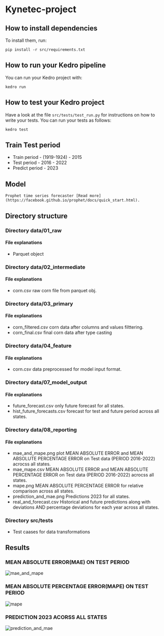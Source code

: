 # Kynetec-project

## How to install dependencies

To install them, run:

```
pip install -r src/requirements.txt
```

## How to run your Kedro pipeline

You can run your Kedro project with:

```
kedro run
```

## How to test your Kedro project

Have a look at the file `src/tests/test_run.py` for instructions on how to write your tests. You can run your tests as follows:

```
kedro test
```

## Train Test period 

- Train period -    (1919-1924) - 2015
- Test period  -    2016 - 2022
- Predict period -  2023

## Model 

```
Prophet time series forecaster [Read more](https://facebook.github.io/prophet/docs/quick_start.html).
```

## Directory structure  

### Directory data/01_raw

#### File explanations 

- Parquet object

### Directory data/02_intermediate

#### File explanations 

- corn.csv              raw corn file from parquet obj.  

### Directory data/03_primary

#### File explanations 

- corn_filtered.csv      corn data after columns and values filttering.
- corn_final.csv         final corn data after type casting

### Directory data/04_feature

#### File explanations 

- corn.csv data preprocessed for model input format.

### Directory data/07_model_output

#### File explanations 

- future_forecast.csv            only future forecast for all states.
- hist_future_forecasts.csv      forecast for test and future period across all states.

### Directory data/08_reporting

#### File explanations 
- mae_and_mape.png           plot MEAN ABSOLUTE ERROR and MEAN ABSOLUTE PERCENTAGE ERROR on Test data (PERIOD 2016-2022) acrocss all states.
- mae_mape.csv               MEAN ABSOLUTE ERROR and MEAN ABSOLUTE PERCENTAGE ERROR on Test data (PERIOD 2016-2022) acrocss all states.
- mape.png                   MEAN ABSOLUTE PERCENTAGE ERROR for relative comparison across all states.
- prediction_and_mae.png     Predictions 2023 for all states.
- real_and_forecast.csv      Historical and future predictions along with deviations AND percentage deviations for each year across all states.

### Directory src/tests
- Test caases for data transformations

## Results

### MEAN ABSOLUTE ERROR(MAE) ON TEST PERIOD

![mae_and_mape](https://user-images.githubusercontent.com/23450113/225747086-aad405c3-7536-4fce-bde1-ed624c7e7a37.png)


### MEAN ABSOLUTE PERCENTAGE ERROR(MAPE) ON TEST PERIOD 

![mape](https://user-images.githubusercontent.com/23450113/225747114-3d4e6df3-67fe-4c49-bd38-61a5118bad0d.png)


### PREDICTION 2023 ACORSS ALL STATES

![prediction_and_mae](https://user-images.githubusercontent.com/23450113/225747185-556c5fea-64de-4db9-a122-2a06ea2cd838.png)
